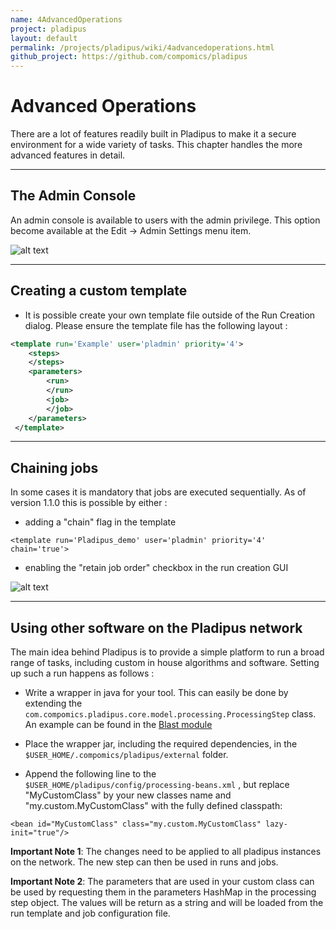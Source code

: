 ```yaml
---
name: 4AdvancedOperations
project: pladipus
layout: default
permalink: /projects/pladipus/wiki/4advancedoperations.html
github_project: https://github.com/compomics/pladipus
---
```


# Advanced Operations

There are a lot of features readily built in Pladipus to make it a secure environment for a wide variety of tasks. This chapter handles the more advanced features in detail.

----

## The Admin Console

An admin console is available to users with the admin privilege. This option become available at the Edit -> Admin Settings menu item.

![alt text](https://github.com/compomics/pladipus/wiki/Administration_Console.png)

----

## Creating a custom template 

* It is possible create your own template file outside of the Run Creation dialog. Please ensure the template file has the following layout : 

```xml
<template run='Example' user='pladmin' priority='4'>
 	<steps>
  	</steps> 
 	<parameters>
 		<run>
 		</run>
   		<job>
 		</job>
 	</parameters>
 </template> 
```

----

## Chaining jobs

In some cases it is mandatory that jobs are executed sequentially. As of version 1.1.0 this is possible by either : 

* adding a "chain" flag in the template
```
<template run='Pladipus_demo' user='pladmin' priority='4' chain='true'>
```
* enabling the "retain job order" checkbox in the run creation GUI

 ![alt text](https://github.com/compomics/pladipus/wiki/Chain_Jobs.png)

----

## Using other software on the Pladipus network

The main idea behind Pladipus is to provide a simple platform to run a broad range of tasks, including custom in house algorithms and software. Setting up such a run happens as follows : 

* Write a wrapper in java for your tool. This can easily be done by extending the `com.compomics.pladipus.core.model.processing.ProcessingStep` class. An example can be found in the [Blast module](https://github.com/compomics/pladipus/blob/master/Pladipus-blast/src/main/java/com/compomics/pladipus/blast/BlastStep.java)

* Place the wrapper jar, including the required dependencies, in the `$USER_HOME/.compomics/pladipus/external` folder. 

* Append the following line to the `$USER_HOME/pladipus/config/processing-beans.xml` , but replace "MyCustomClass" by your new classes name and "my.custom.MyCustomClass" with the fully defined classpath: 

 `<bean id="MyCustomClass" class="my.custom.MyCustomClass" lazy-init="true"/>`

<b> Important Note 1</b>: The changes need to be applied to all pladipus instances on the network. The new step can then be used in runs and jobs.

<b> Important Note 2</b>: The parameters that are used in your custom class can be used by requesting them in the parameters HashMap in the processing step object. The values will be return as a string and will be loaded from the run template and job configuration file.



